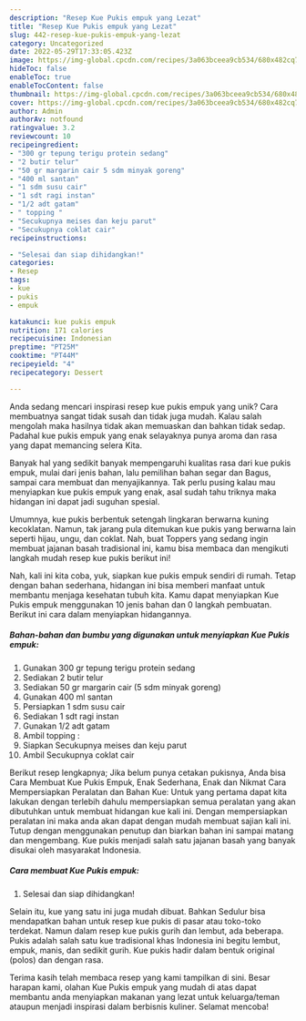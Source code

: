 ```yaml
---
description: "Resep Kue Pukis empuk yang Lezat"
title: "Resep Kue Pukis empuk yang Lezat"
slug: 442-resep-kue-pukis-empuk-yang-lezat
category: Uncategorized
date: 2022-05-29T17:33:05.423Z
image: https://img-global.cpcdn.com/recipes/3a063bceea9cb534/680x482cq70/kue-pukis-empuk-foto-resep-utama.jpg
hideToc: false
enableToc: true
enableTocContent: false
thumbnail: https://img-global.cpcdn.com/recipes/3a063bceea9cb534/680x482cq70/kue-pukis-empuk-foto-resep-utama.jpg
cover: https://img-global.cpcdn.com/recipes/3a063bceea9cb534/680x482cq70/kue-pukis-empuk-foto-resep-utama.jpg
author: Admin
authorAv: notfound
ratingvalue: 3.2
reviewcount: 10
recipeingredient:
- "300 gr tepung terigu protein sedang"
- "2 butir telur"
- "50 gr margarin cair 5 sdm minyak goreng"
- "400 ml santan"
- "1 sdm susu cair"
- "1 sdt ragi instan"
- "1/2 adt gatam"
- " topping "
- "Secukupnya meises dan keju parut"
- "Secukupnya coklat cair"
recipeinstructions:

- "Selesai dan siap dihidangkan!"
categories:
- Resep
tags:
- kue
- pukis
- empuk

katakunci: kue pukis empuk 
nutrition: 171 calories
recipecuisine: Indonesian
preptime: "PT25M"
cooktime: "PT44M"
recipeyield: "4"
recipecategory: Dessert

---
```





Anda sedang mencari inspirasi resep kue pukis empuk yang unik? Cara membuatnya sangat tidak susah dan tidak juga mudah. Kalau salah mengolah maka hasilnya tidak akan memuaskan dan bahkan tidak sedap. Padahal kue pukis empuk yang enak selayaknya punya aroma dan rasa yang dapat memancing selera Kita.





Banyak hal yang sedikit banyak mempengaruhi kualitas rasa dari kue pukis empuk, mulai dari jenis bahan, lalu pemilihan bahan segar dan Bagus, sampai cara membuat dan menyajikannya. Tak perlu pusing kalau mau menyiapkan kue pukis empuk yang enak,      asal sudah tahu triknya maka hidangan ini dapat jadi suguhan spesial.














Umumnya, kue pukis berbentuk setengah lingkaran berwarna kuning kecoklatan. Namun, tak jarang pula ditemukan kue pukis yang berwarna lain seperti hijau, ungu, dan coklat. Nah, buat Toppers yang sedang ingin membuat jajanan basah tradisional ini, kamu bisa membaca dan mengikuti langkah mudah resep kue pukis berikut ini!






Nah, kali ini kita coba, yuk, siapkan kue pukis empuk sendiri di rumah. Tetap dengan bahan sederhana, hidangan ini bisa memberi manfaat untuk membantu menjaga kesehatan tubuh kita. Kamu dapat menyiapkan Kue Pukis empuk menggunakan 10 jenis bahan dan 0 langkah pembuatan. Berikut ini cara dalam menyiapkan hidangannya.

<!--inarticleads1-->

##### Bahan-bahan dan bumbu yang digunakan untuk menyiapkan Kue Pukis empuk:

1. Gunakan 300 gr tepung terigu protein sedang
1. Sediakan 2 butir telur
1. Sediakan 50 gr margarin cair (5 sdm minyak goreng)
1. Gunakan 400 ml santan
1. Persiapkan 1 sdm susu cair
1. Sediakan 1 sdt ragi instan
1. Gunakan 1/2 adt gatam
1. Ambil  topping :
1. Siapkan Secukupnya meises dan keju parut
1. Ambil Secukupnya coklat cair


Berikut resep lengkapnya; Jika belum punya cetakan pukisnya, Anda bisa Cara Membuat Kue Pukis Empuk, Enak Sederhana, Enak dan Nikmat Cara Mempersiapkan Peralatan dan Bahan Kue: Untuk yang pertama dapat kita lakukan dengan terlebih dahulu mempersiapkan semua peralatan yang akan dibutuhkan untuk membuat hidangan kue kali ini. Dengan mempersiapkan peralatan ini maka anda akan dapat dengan mudah membuat sajian kali ini. Tutup dengan menggunakan penutup dan biarkan bahan ini sampai matang dan mengembang. Kue pukis menjadi salah satu jajanan basah yang banyak disukai oleh masyarakat Indonesia. 

<!--inarticleads2-->

##### Cara membuat Kue Pukis empuk:


1. Selesai dan siap dihidangkan!

Selain itu, kue yang satu ini juga mudah dibuat. Bahkan Sedulur bisa mendapatkan bahan untuk resep kue pukis di pasar atau toko-toko terdekat. Namun dalam resep kue pukis gurih dan lembut, ada beberapa. Pukis adalah salah satu kue tradisional khas Indonesia ini begitu lembut, empuk, manis, dan sedikit gurih. Kue pukis hadir dalam bentuk original (polos) dan dengan rasa. 

Terima kasih telah membaca resep yang kami tampilkan di sini. Besar harapan kami, olahan Kue Pukis empuk yang mudah di atas dapat membantu anda menyiapkan makanan yang lezat untuk keluarga/teman ataupun menjadi inspirasi dalam berbisnis kuliner. Selamat mencoba!
